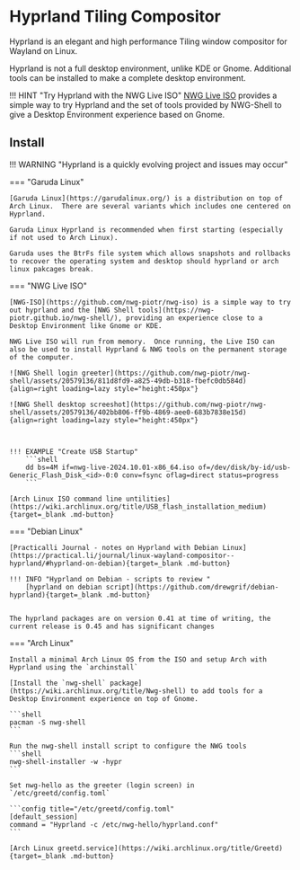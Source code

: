 # Hyprland Tiling Compositor

Hyprland is an elegant and high performance Tiling window compositor for Wayland on Linux.

Hyprland is not a full desktop environment, unlike KDE or Gnome.  Additional tools can be installed to make a complete desktop environment.

!!! HINT "Try Hyprland with the NWG Live ISO"
    [NWG Live ISO](https://github.com/nwg-piotr/nwg-iso) provides a simple way to try Hyprland and the set of tools provided by NWG-Shell to give a Desktop Environment experience based on Gnome.

## Install

!!! WARNING "Hyprland is a quickly evolving project and issues may occur"

=== "Garuda Linux"

    [Garuda Linux](https://garudalinux.org/) is a distribution on top of Arch Linux.  There are several variants which includes one centered on Hyprland.

    Garuda Linux Hyprland is recommended when first starting (especially if not used to Arch Linux).

    Garuda uses the BtrFs file system which allows snapshots and rollbacks to recover the operating system and desktop should hyprland or arch linux pakcages break.


=== "NWG Live ISO"

    [NWG-ISO](https://github.com/nwg-piotr/nwg-iso) is a simple way to try out hyprland and the [NWG Shell tools](https://nwg-piotr.github.io/nwg-shell/), providing an experience close to a Desktop Environment like Gnome or KDE.

    NWG Live ISO will run from memory.  Once running, the Live ISO can also be used to install Hyprland & NWG tools on the permanent storage of the computer.

    ![NWG Shell login greeter](https://github.com/nwg-piotr/nwg-shell/assets/20579136/811d8fd9-a825-49db-b318-fbefc0db584d){align=right loading=lazy style="height:450px"}

    ![NWG Shell desktop screeshot](https://github.com/nwg-piotr/nwg-shell/assets/20579136/402bb806-ff9b-4869-aee0-683b7838e15d){align=right loading=lazy style="height:450px"}



    !!! EXAMPLE "Create USB Startup"
        ```shell
        dd bs=4M if=nwg-live-2024.10.01-x86_64.iso of=/dev/disk/by-id/usb-Generic_Flash_Disk_<id>-0:0 conv=fsync oflag=direct status=progress
        ```

    [Arch Linux ISO command line untilities](https://wiki.archlinux.org/title/USB_flash_installation_medium){target=_blank .md-button}

=== "Debian Linux"

    [Practicalli Journal - notes on Hyprland with Debian Linux](https://practical.li/journal/linux-wayland-compositor--hyprland/#hyprland-on-debian){target=_blank .md-button}

    !!! INFO "Hyprland on Debian - scripts to review "
        [hyprland on debian script](https://github.com/drewgrif/debian-hyprland){target=_blank .md-button}


    The hyprland packages are on version 0.41 at time of writing, the current release is 0.45 and has significant changes

=== "Arch Linux"

    Install a minimal Arch Linux OS from the ISO and setup Arch with Hyprland using the `archinstall`

    [Install the `nwg-shell` package](https://wiki.archlinux.org/title/Nwg-shell) to add tools for a Desktop Environment experience on top of Gnome.

    ```shell
    pacman -S nwg-shell
    ```

    Run the nwg-shell install script to configure the NWG tools
    ```shell
    nwg-shell-installer -w -hypr
    ```

    Set nwg-hello as the greeter (login screen) in `/etc/greetd/config.toml`

    ```config title="/etc/greetd/config.toml"
    [default_session]
    command = "Hyprland -c /etc/nwg-hello/hyprland.conf"
    ```

    [Arch Linux greetd.service](https://wiki.archlinux.org/title/Greetd){target=_blank .md-button}
